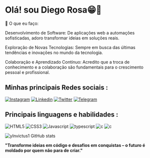 # Olá! sou Diego Rosa😁👋
🔧 O que eu faço:

Desenvolvimento de Software: De aplicações web a automações sofisticadas, adoro transformar ideias em soluções reais.

Exploração de Novas Tecnologias: Sempre em busca das últimas tendências e inovações no mundo da tecnologia.

Colaboração e Aprendizado Contínuo: Acredito que a troca de conhecimento e a colaboração são fundamentais para o crescimento pessoal e profissional.

## Minhas principais Redes sociais :

[![Instagram](https://img.shields.io/badge/Instagram-E4405F?style=for-the-badge&logo=instagram&logoColor=white)](https://www.instagram.com/__.diegor/)
[![Linkedin](https://img.shields.io/badge/LinkedIn-0077B5?style=for-the-badge&logo=linkedin&logoColor=white)](https://www.linkedin.com/in/diego-rosa-195204241/)
[![Twitter](https://img.shields.io/badge/Twitter-1DA1F2?style=for-the-badge&logo=twitter&logoColor=white)](https://www.twitter.com/LinkPerdido_)
[![Telegram](https://img.shields.io/badge/Telegram-2CA5E0?style=for-the-badge&logo=telegram&logoColor=white)](https://t.me/yLinkPerdido)

## Principais linguagens e habilidades :
![HTML5](https://img.shields.io/badge/HTML5-E34F26?style=for-the-badge&logo=html5&logoColor=white)
![CSS3](https://img.shields.io/badge/CSS3-1572B6?style=for-the-badge&logo=css3&logoColor=white)
![Javascript](https://img.shields.io/badge/JavaScript-F7DF1E?style=for-the-badge&logo=javascript&logoColor=black)
![typescript](https://img.shields.io/badge/TypeScript-007ACC?style=for-the-badge&logo=typescript&logoColor=white)
![c](https://img.shields.io/badge/C-00599C?style=for-the-badge&logo=c&logoColor=white)
![c](https://img.shields.io/badge/Python-14354C?style=for-the-badge&logo=python&logoColor=white)

![yInvictus1 GitHub stats](https://github-readme-stats.vercel.app/api?username=yInvictus1&show_icons=true&theme=radical)

<b>"Transforme ideias em código e desafios em conquistas – o futuro é moldado por quem não para de criar."</b>
